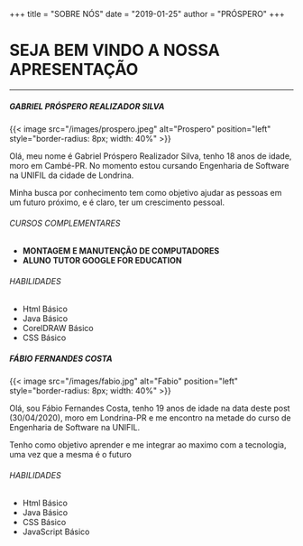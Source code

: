 +++
title = "SOBRE NÓS"
date = "2019-01-25"
author = "PRÓSPERO"
+++

# SEJA BEM VINDO A NOSSA APRESENTAÇÃO

---

##### GABRIEL PRÓSPERO REALIZADOR SILVA 

{{< image src="/images/prospero.jpeg" alt="Prospero" position="left" style="border-radius: 8px; width: 40%" >}}

Olá, meu nome é Gabriel Próspero Realizador Silva, tenho 18 anos de idade, moro em Cambé-PR. No momento estou cursando Engenharia de Software na UNIFIL da cidade de Londrina.

Minha busca por conhecimento tem como objetivo ajudar as pessoas em um futuro próximo, e é claro, ter um crescimento 
pessoal.

###### CURSOS COMPLEMENTARES

- **MONTAGEM E MANUTENÇÃO DE COMPUTADORES**
- **ALUNO TUTOR GOOGLE FOR EDUCATION**

###### HABILIDADES

- Html Básico
- Java Básico
- CorelDRAW Básico
- CSS Básico

##### FÁBIO FERNANDES COSTA

{{< image src="/images/fabio.jpg" alt="Fabio" position="left" style="border-radius: 8px; width: 40%" >}}

Olá, sou Fábio Fernandes Costa, tenho 19 anos de idade na data deste post (30/04/2020), moro em Londrina-PR e me encontro na metade do curso de Engenharia de Software na UNIFIL.

Tenho como objetivo aprender e me integrar ao maximo com a tecnologia, uma vez que a mesma é o futuro

###### HABILIDADES

- Html Básico
- Java Básico
- CSS Básico
- JavaScript Básico
